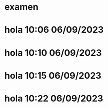 # examen
# hola 10:06 06/09/2023
# hola 10:10 06/09/2023
# hola 10:15 06/09/2023
# hola 10:22 06/09/2023